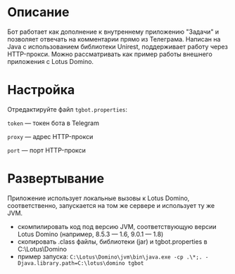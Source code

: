 # Описание
Бот работает как дополнение к внутреннему приложению "Задачи" и позволяет отвечать на комментарии прямо из Телеграма. Написан на Java с использованием библиотеки Unirest, поддерживает работу через HTTP-прокси. Можно рассматривать как пример работы внешнего приложения с Lotus Domino.

# Настройка
Отредактируйте файл `tgbot.properties`:

`token` — токен бота в Telegram

`proxy` — адрес HTTP-прокси

`port` — порт HTTP-прокси

# Развертывание
Приложение использует локальные вызовы к Lotus Domino, соответственно, запускается на том же сервере и использует ту же JVM.
- скомпилировать код под версию JVM, соответствующую версии Lotus Domino (например, 8.5.3 — 1.6, 9.0.1 — 1.8)
- скопировать .class файлы, библиотеки (jar) и tgbot.properties в C:\Lotus\Domino
- пример запуска:
`C:\Lotus\Domino\jvm\bin\java.exe -cp .\*;. -Djava.library.path=C:\lotus\domino tgbot`

